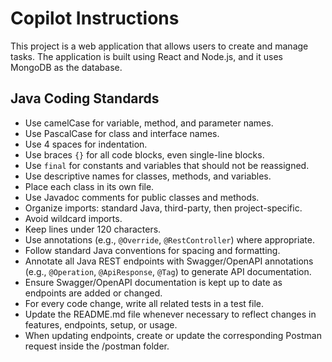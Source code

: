 # Copilot Instructions

This project is a web application that allows users to create and manage tasks. The application is built using React and Node.js, and it uses MongoDB as the database.

## Java Coding Standards

- Use camelCase for variable, method, and parameter names.
- Use PascalCase for class and interface names.
- Use 4 spaces for indentation.
- Use braces `{}` for all code blocks, even single-line blocks.
- Use `final` for constants and variables that should not be reassigned.
- Use descriptive names for classes, methods, and variables.
- Place each class in its own file.
- Use Javadoc comments for public classes and methods.
- Organize imports: standard Java, third-party, then project-specific.
- Avoid wildcard imports.
- Keep lines under 120 characters.
- Use annotations (e.g., `@Override`, `@RestController`) where appropriate.
- Follow standard Java conventions for spacing and formatting.
- Annotate all Java REST endpoints with Swagger/OpenAPI annotations (e.g., `@Operation`, `@ApiResponse`, `@Tag`) to generate API documentation.
- Ensure Swagger/OpenAPI documentation is kept up to date as endpoints are added or changed.
- For every code change, write all related tests in a test file.
- Update the README.md file whenever necessary to reflect changes in features, endpoints, setup, or usage.
- When updating endpoints, create or update the corresponding Postman request inside the /postman folder.
